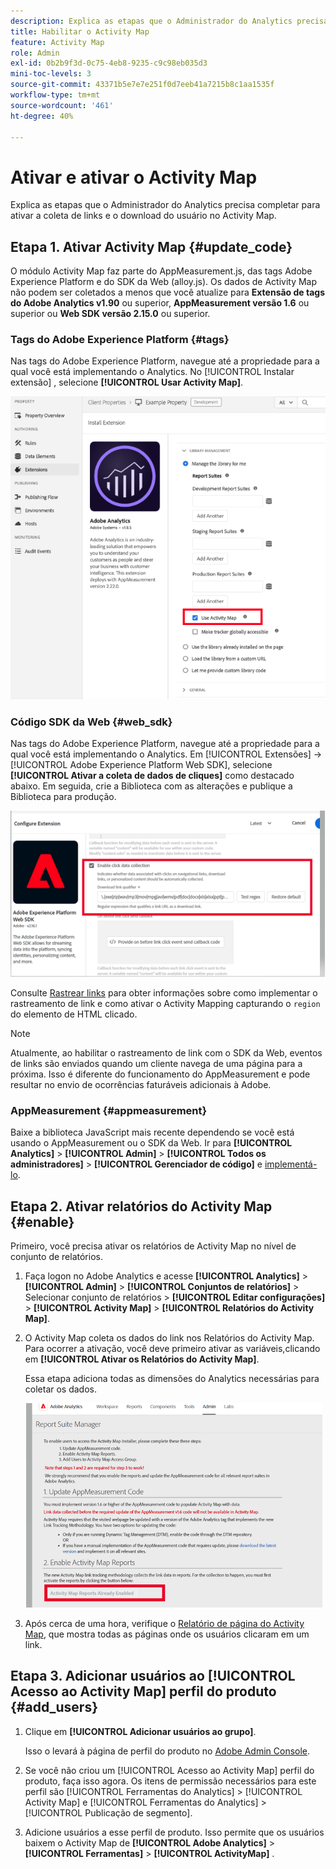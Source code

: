```yaml
---
description: Explica as etapas que o Administrador do Analytics precisa completar para ativar a coleta de links e o download do usuário no Activity Map.
title: Habilitar o Activity Map
feature: Activity Map
role: Admin
exl-id: 0b2b9f3d-0c75-4eb8-9235-c9c98eb035d3
mini-toc-levels: 3
source-git-commit: 43371b5e7e7e251f0d7eeb41a7215b8c1aa1535f
workflow-type: tm+mt
source-wordcount: '461'
ht-degree: 40%

---
```



# Ativar e ativar o Activity Map

Explica as etapas que o Administrador do Analytics precisa completar para ativar a coleta de links e o download do usuário no Activity Map.

## Etapa 1. Ativar Activity Map {#update_code}

O módulo Activity Map faz parte do AppMeasurement.js, das tags Adobe Experience Platform e do SDK da Web (alloy.js). Os dados de Activity Map não podem ser coletados a menos que você atualize para **Extensão de tags do Adobe Analytics v1.90** ou superior, **AppMeasurement versão 1.6** ou superior ou **Web SDK versão 2.15.0** ou superior.

### Tags do Adobe Experience Platform {#tags}

Nas tags do Adobe Experience Platform, navegue até a propriedade para a qual você está implementando o Analytics. No [!UICONTROL Instalar extensão] , selecione **[!UICONTROL Usar Activity Map]**.

![](assets/aa_extension.png)

### Código SDK da Web {#web_sdk}

Nas tags do Adobe Experience Platform, navegue até a propriedade para a qual você está implementando o Analytics. Em [!UICONTROL Extensões] -> [!UICONTROL Adobe Experience Platform Web SDK], selecione **[!UICONTROL Ativar a coleta de dados de cliques]** como destacado abaixo. Em seguida, crie a Biblioteca com as alterações e publique a Biblioteca para produção.

![](assets/web_sdk.png)

Consulte [Rastrear links](https://experienceleague.adobe.com/docs/experience-platform/edge/data-collection/track-links.html?lang=pt-BR) para obter informações sobre como implementar o rastreamento de link e como ativar o Activity Mapping capturando o `region` do elemento de HTML clicado.

>[!NOTE]
>
>Atualmente, ao habilitar o rastreamento de link com o SDK da Web, eventos de links são enviados quando um cliente navega de uma página para a próxima. Isso é diferente do funcionamento do AppMeasurement e pode resultar no envio de ocorrências faturáveis adicionais à Adobe.

### AppMeasurement {#appmeasurement}

Baixe a biblioteca JavaScript mais recente dependendo se você está usando o AppMeasurement ou o SDK da Web.
Ir para **[!UICONTROL Analytics]** > **[!UICONTROL Admin]** > **[!UICONTROL Todos os administradores]** > **[!UICONTROL Gerenciador de código]** e [implementá-lo](https://experienceleague.adobe.com/docs/analytics/implementation/js/overview.html?lang=pt-BR).

## Etapa 2. Ativar relatórios do Activity Map {#enable}

Primeiro, você precisa ativar os relatórios de Activity Map no nível de conjunto de relatórios.

1. Faça logon no Adobe Analytics e acesse  **[!UICONTROL Analytics]** > **[!UICONTROL Admin]** > **[!UICONTROL Conjuntos de relatórios]** > Selecionar conjunto de relatórios > **[!UICONTROL Editar configurações]** > **[!UICONTROL Activity Map]** > **[!UICONTROL Relatórios do Activity Map]**.

1. O Activity Map coleta os dados do link nos Relatórios do Activity Map. Para ocorrer a ativação, você deve primeiro ativar as variáveis, &#x200B;&#x200B;clicando em **[!UICONTROL Ativar os Relatórios do Activity Map]**.

   Essa etapa adiciona todas as dimensões do Analytics necessárias para coletar os dados.

   ![](assets/enable.png)

1. Após cerca de uma hora, verifique o [Relatório de página do Activity Map](/help/analyze/activity-map/activitymap-reporting-analytics.md), que mostra todas as páginas onde os usuários clicaram em um link.

## Etapa 3. Adicionar usuários ao [!UICONTROL Acesso ao Activity Map] perfil do produto {#add_users}

1. Clique em **[!UICONTROL Adicionar usuários ao grupo]**.

   Isso o levará à página de perfil do produto no [Adobe Admin Console](https://adminconsole.adobe.com/E2F05B3B52F54D2E0A490D44@AdobeOrg/overview).

1. Se você não criou um [!UICONTROL Acesso ao Activity Map] perfil do produto, faça isso agora. Os itens de permissão necessários para este perfil são [!UICONTROL Ferramentas do Analytics] > [!UICONTROL Activity Map] e [!UICONTROL Ferramentas do Analytics] > [!UICONTROL Publicação de segmento].

1. Adicione usuários a esse perfil de produto. Isso permite que os usuários baixem o Activity Map de  **[!UICONTROL Adobe Analytics]** > **[!UICONTROL Ferramentas]** > **[!UICONTROL ActivityMap]** .

